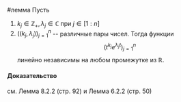 #лемма
Пусть 
1. $k_j\in\mathbb{Z}_+,\lambda_j\in\mathbb{C}$ при $j\in[1:n]$
2. $((k_j,\lambda_j))_{j=1}^n$ -- различные пары чисел. 
Тогда функции $$(t^{k_j}e^{\lambda_jt})_{j=1}^n$$ линейно независимы на любом промежутке из $\mathbb{R}$.
#### Доказательство 
см. Лемма 8.2.2 (стр. 92) и Лемма 6.2.2 (стр. 50)
